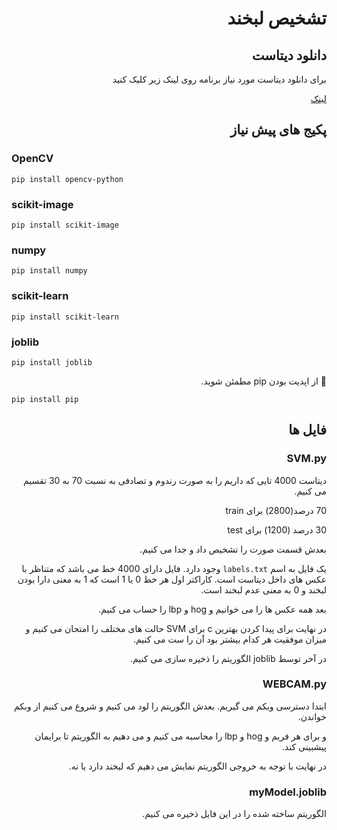 <div dir="rtl">

# تشخیص لبخند

## دانلود دیتاست

برای دانلود دیتاست مورد نیاز برنامه روی لینک زیر کلیک کنید

[لینک](https://inc.ucsd.edu/mplab/398/media/genki4k.tar)

## پکیج های پیش نیاز

<div dir="ltr">

### OpenCV

```
pip install opencv-python
```

### scikit-image

```
pip install scikit-image
```

### numpy

```
pip install numpy
```

### scikit-learn

```
pip install scikit-learn
```

### joblib

```
pip install joblib
```

</div>

:red_circle: از اپدیت بودن pip مطمئن شوید.

<div dir="ltr">

```
pip install pip
```

</div>


## فایل ها

### SVM.py

دیتاست 4000 تایی که داریم را به صورت رندوم و تصادفی به نسبت 70 به 30 تقسیم می کنیم.

70 درصد(2800) برای train 

30 درصد (1200) برای test

بعدش قسمت صورت را تشخیص داد و جدا می کنیم.

یک فایل به اسم `labels.txt` وجود دارد. فایل دارای 4000 خط می باشد که متناظر با عکس های داخل دیتاست است. کاراکتر اول هر خط 0 یا 1 است که 1 به معنی دارا بودن لبخند و 0 به معنی عدم لبخند است.

بعد همه عکس ها را می خوانیم و hog و lbp را حساب می کنیم.

در نهایت برای پیدا کردن بهترین c برای SVM حالت های مختلف را امتحان می کنیم و میزان موفقیت هر کدام بیشتر بود آن را ست می کنیم.

در آخر توسط joblib الگوریتم را ذخیره سازی می کنیم.


### WEBCAM.py

ابتدا دسترسی وبکم می گیریم. بعدش الگوریتم را لود می کنیم و شروع می کنیم از وبکم خواندن.

و برای هر فریم و hog و lbp را محاسبه می کنیم و می دهیم به الگوریتم تا برایمان پیشبینی کند.

در نهایت با توجه به خروجی الگوریتم نمایش می دهیم که لبخند دارد یا نه.

### myModel.joblib

الگوریتم ساخته شده را در این فایل ذخیره می کنیم.

</div>